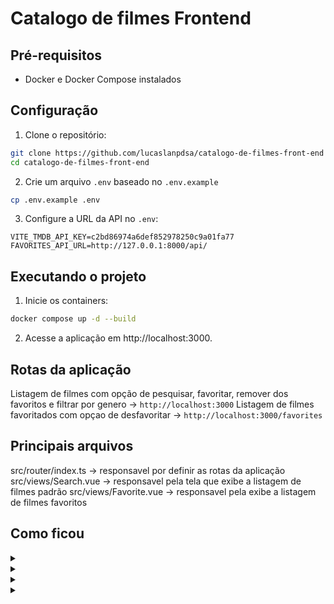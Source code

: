 # Catalogo de filmes Frontend

## Pré-requisitos

- Docker e Docker Compose instalados

## Configuração

1. Clone o repositório:
```bash
git clone https://github.com/lucaslanpdsa/catalogo-de-filmes-front-end
cd catalogo-de-filmes-front-end
```
2. Crie um arquivo `.env` baseado no `.env.example`
```bash
cp .env.example .env
```
3. Configure a URL da API no `.env`:
```env
VITE_TMDB_API_KEY=c2bd86974a6def852978250c9a01fa77
FAVORITES_API_URL=http://127.0.0.1:8000/api/
```

## Executando o projeto

1. Inicie os containers:
```bash
docker compose up -d --build
```
2. Acesse a aplicação em http://localhost:3000.

## Rotas da aplicação
 Listagem de filmes com opção de pesquisar, favoritar, remover dos favoritos e filtrar por genero -> `http://localhost:3000`
 Listagem de filmes favoritados com opçao de desfavoritar -> `http://localhost:3000/favorites`

## Principais arquivos
src/router/index.ts -> responsavel por definir as rotas da aplicação
src/views/Search.vue -> responsavel pela tela que exibe a listagem de filmes padrão
src/views/Favorite.vue -> responsavel pela exibe a listagem de filmes favoritos

## Como ficou

<details>
<summary> </summary>
<img src="./doc/">
</details>
<details>
<summary> </summary>
<img src="./doc/ .png">
</details>
<details>
<summary> </summary>
<img src="./doc/ .png">
</details>
<details>
<summary> </summary>
<img src="./doc/ .png">
</details>
